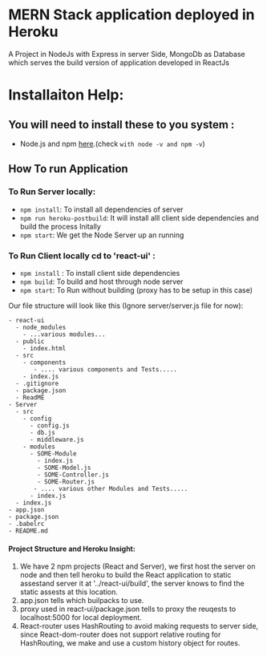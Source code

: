 # MERN Stack application deployed in Heroku
A Project in NodeJs with Express in server Side, MongoDb as Database which serves the build version of application developed in ReactJs


# Installaiton Help:

## You will need to install these to you system :
  - Node.js and npm  [here](https://www.npmjs.com/get-npm).(check `with node -v and npm -v`)


## How To run Application

### To Run Server locally:
  - `npm install`: To install all dependencies of server
  - `npm run heroku-postbuild`: It will install alll client side dependencies and build the process Initally
  - `npm start`: We get the Node Server up an running
### To Run Client locally cd to 'react-ui' :
  - `npm install` : To install client side dependencies
  - `npm build`: To build and host through node server
  - `npm start`: To Run without building (proxy has to be setup in this case)


Our file structure will look like this (Ignore server/server.js file for now):

    - react-ui
      - node_modules
        - ...various modules...
      - public
        - index.html
      - src
        - components
           - .... various components and Tests.....
        - index.js  
      - .gitignore
      - package.json
      - ReadME
    - Server
      - src
        - config
          - config.js
          - db.js
          - middleware.js
        - modules
          - SOME-Module
            - index.js
            - SOME-Model.js
            - SOME-Controller.js
            - SOME-Router.js
           - .... various other Modules and Tests..... 
          - index.js
      - index.js
    - app.json
    - package.json
    - .babelrc
    - README.md
#### Project Structure and Heroku Insight:
1. We have 2 npm projects (React and Server), we first host the server on node and then tell heroku to build the React application to static assestand server it at '../react-ui/build', the server knows to find the static assests at this location.
2. app.json tells which builpacks to use.
3. proxy used in react-ui/package.json tells to proxy the reuqests to localhost:5000 for local deployment.
4. React-router uses HashRouting to avoid making requests to server side, since React-dom-router does not support relative routing for HashRouting, we make and use a custom history object for routes.


